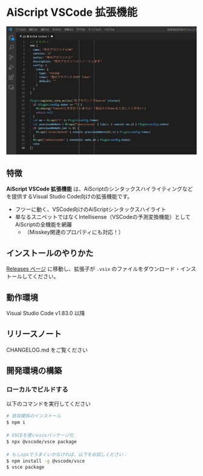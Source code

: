 # AiScript VSCode 拡張機能

![Screenshot](./readme-assets/screenshot.png)

## 特徴

**AiScript VSCode 拡張機能** は、AiScriptのシンタックスハイライティングなどを提供するVisual Studio Code向けの拡張機能です。

- フツーに動く、VSCode向けのAiScriptシンタックスハイライト
- 単なるスニペットではなくIntellisense（VSCodeの予測変換機能）としてAiScriptの全機能を網羅
  - （Misskey関連のプロパティにも対応！）

## インストールのやりかた

[Releases ページ](https://github.com/aiscript-dev/aiscript-vscode/releases) に移動し、拡張子が `.vsix` のファイルをダウンロード・インストールしてください。

## 動作環境

Visual Studio Code v1.83.0 以降

## リリースノート

CHANGELOG.md をご覧ください

## 開発環境の構築

### ローカルでビルドする

以下のコマンドを実行してください

```bash
# 依存関係のインストール
$ npm i

# VSCEを使いvsixパッケージ化
$ npx @vscode/vsce package

# もしnpxでうまくいかなければ、以下をお試しください：
$ npm install -g @vscode/vsce
$ vsce package
```
